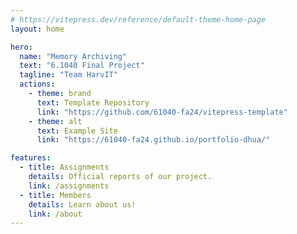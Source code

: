 ```yaml
---
# https://vitepress.dev/reference/default-theme-home-page
layout: home

hero:
  name: "Memory Archiving"
  text: "6.1040 Final Project"
  tagline: "Team HarvIT"
  actions:
    - theme: brand
      text: Template Repository
      link: "https://github.com/61040-fa24/vitepress-template"
    - theme: alt
      text: Example Site
      link: "https://61040-fa24.github.io/portfolio-dhua/"

features:
  - title: Assignments
    details: Official reports of our project.
    link: /assignments
  - title: Members
    details: Learn about us!
    link: /about
---
```

